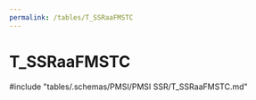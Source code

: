 ```yaml
---
permalink: /tables/T_SSRaaFMSTC
---
```

# T_SSRaaFMSTC
<!-- SPDX-License-Identifier: MPL-2.0 -->

<!-- ATTENTION : Ne pas supprimer ou modifier la ligne ci-dessous -->
#include "tables/.schemas/PMSI/PMSI SSR/T_SSRaaFMSTC.md"
<!-- ATTENTION : Ne pas supprimer ou modifier la ligne ci-dessus -->
